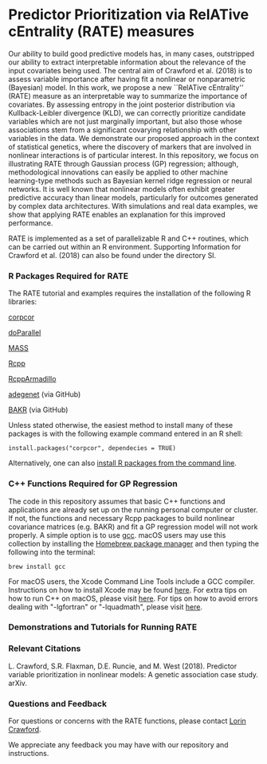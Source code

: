 # Predictor Prioritization via RelATive cEntrality (RATE) measures
Our ability to build good predictive models has, in many cases, outstripped our ability to extract interpretable information about the relevance of the input covariates being used. The central aim of Crawford et al. (2018) is to assess variable importance after having fit a nonlinear or nonparametric (Bayesian) model. In this work, we propose a new ``RelATive cEntrality'' (RATE) measure as an interpretable way to summarize the importance of covariates. By assessing entropy in the joint posterior distribution via Kullback-Leibler divergence (KLD), we can correctly prioritize candidate variables which are not just marginally important, but also those whose associations stem from a significant covarying relationship with other variables in the data. We demonstrate our proposed approach in the context of statistical genetics, where the discovery of markers that are involved in nonlinear interactions is of particular interest. In this repository, we focus on illustrating RATE through Gaussian process (GP) regression; although, methodological innovations can easily be applied to other machine learning-type methods such as Bayesian kernel ridge regression or neural networks. It is well known that nonlinear models often exhibit greater predictive accuracy than linear models, particularly for outcomes generated by complex data architectures. With simulations and real data examples, we show that applying RATE enables an explanation for this improved performance.

RATE is implemented as a set of parallelizable R and C++ routines, which can be carried out within an R environment. Supporting Information for Crawford et al. (2018) can also be found under the directory SI.

### R Packages Required for RATE
The RATE tutorial and examples requires the installation of the following R libraries:

[corpcor](https://cran.r-project.org/web/packages/corpcor/index.html)

[doParallel](https://cran.r-project.org/web/packages/doParallel/index.html)

[MASS](https://cran.r-project.org/web/packages/MASS/index.html)

[Rcpp](https://cran.r-project.org/web/packages/Rcpp/index.html)

[RcppArmadillo](https://cran.r-project.org/web/packages/RcppArmadillo/index.html)

[adegenet](https://github.com/thibautjombart/adegenet/wiki) (via GitHub)

[BAKR](https://github.com/lorinanthony/BAKR) (via GitHub)

Unless stated otherwise, the easiest method to install many of these packages is with the following example command entered in an R shell:

    install.packages("corpcor", dependecies = TRUE)

Alternatively, one can also [install R packages from the command line](http://cran.r-project.org/doc/manuals/r-release/R-admin.html#Installing-packages).

### C++ Functions Required for GP Regression
The code in this repository assumes that basic C++ functions and applications are already set up on the running personal computer or cluster. If not, the functions and necessary Rcpp packages to build nonlinear covariance matrices (e.g. BAKR) and fit a GP regression model will not work properly. A simple option is to use [gcc](https://gcc.gnu.org/). macOS users may use this collection by installing the [Homebrew package manager](http://brew.sh/index.html) and then typing the following into the terminal:

    brew install gcc

For macOS users, the Xcode Command Line Tools include a GCC compiler. Instructions on how to install Xcode may be found [here](http://railsapps.github.io/xcode-command-line-tools.html). For extra tips on how to run C++ on macOS, please visit [here](http://seananderson.ca/2013/11/18/rcpp-mavericks.html). For tips on how to avoid errors dealing with "-lgfortran" or "-lquadmath", please visit [here](http://thecoatlessprofessor.com/programming/rcpp-rcpparmadillo-and-os-x-mavericks-lgfortran-and-lquadmath-error/).

### Demonstrations and Tutorials for Running RATE

### Relevant Citations
L. Crawford, S.R. Flaxman, D.E. Runcie, and M. West (2018). Predictor variable prioritization in nonlinear models: A genetic association case study. arXiv.

### Questions and Feedback
For questions or concerns with the RATE functions, please contact [Lorin Crawford](mailto:lorin_crawford@brown.edu).

We appreciate any feedback you may have with our repository and instructions.
